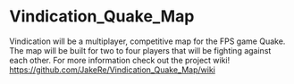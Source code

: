 # Vindication_Quake_Map

Vindication will be a multiplayer, competitive map for the FPS game Quake. The map will be built for two to four players that will be fighting against each other. For more information check out the project wiki! https://github.com/JakeRe/Vindication_Quake_Map/wiki 
